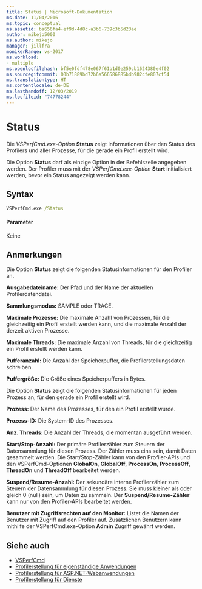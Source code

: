 ```yaml
---
title: Status | Microsoft-Dokumentation
ms.date: 11/04/2016
ms.topic: conceptual
ms.assetid: ba656fa4-ef9d-4d8c-a3b6-739c3b5d23ae
author: mikejo5000
ms.author: mikejo
manager: jillfra
monikerRange: vs-2017
ms.workload:
- multiple
ms.openlocfilehash: bf5e0fdf478e067f61b1d0e259cb1624380e4f02
ms.sourcegitcommit: 00b71889bd72b6a566586885bdb982cfe807cf54
ms.translationtype: HT
ms.contentlocale: de-DE
ms.lasthandoff: 12/03/2019
ms.locfileid: "74778244"
---
```

# <a name="status"></a>Status
Die *VSPerfCmd.exe-Option* **Status** zeigt Informationen über den Status des Profilers und aller Prozesse, für die gerade ein Profil erstellt wird.

 Die Option **Status** darf als einzige Option in der Befehlszeile angegeben werden. Der Profiler muss mit der *VSPerfCmd.exe-Option* **Start** initialisiert werden, bevor ein Status angezeigt werden kann.

## <a name="syntax"></a>Syntax

```cmd
VSPerfCmd.exe /Status
```

#### <a name="parameters"></a>Parameter
 Keine

## <a name="remarks"></a>Anmerkungen
 Die Option **Status** zeigt die folgenden Statusinformationen für den Profiler an.

 **Ausgabedateiname:** Der Pfad und der Name der aktuellen Profilerdatendatei.

 **Sammlungsmodus:** SAMPLE oder TRACE.

 **Maximale Prozesse:** Die maximale Anzahl von Prozessen, für die gleichzeitig ein Profil erstellt werden kann, und die maximale Anzahl der derzeit aktiven Prozesse.

 **Maximale Threads:** Die maximale Anzahl von Threads, für die gleichzeitig ein Profil erstellt werden kann.

 **Pufferanzahl:** Die Anzahl der Speicherpuffer, die Profilerstellungsdaten schreiben.

 **Puffergröße:** Die Größe eines Speicherpuffers in Bytes.

 Die Option **Status** zeigt die folgenden Statusinformationen für jeden Prozess an, für den gerade ein Profil erstellt wird.

 **Prozess:** Der Name des Prozesses, für den ein Profil erstellt wurde.

 **Prozess-ID:** Die System-ID des Prozesses.

 **Anz. Threads:** Die Anzahl der Threads, die momentan ausgeführt werden.

 **Start/Stop-Anzahl:** Der primäre Profilerzähler zum Steuern der Datensammlung für diesen Prozess. Der Zähler muss eins sein, damit Daten gesammelt werden. Die Start/Stop-Zähler kann von den Profiler-APIs und den VSPerfCmd-Optionen **GlobalOn**, **GlobalOff**, **ProcessOn**, **ProcessOff**, **ThreadOn** und **ThreadOff** bearbeitet werden.

 **Suspend/Resume-Anzahl:** Der sekundäre interne Profilerzähler zum Steuern der Datensammlung für diesen Prozess. Sie muss kleiner als oder gleich 0 (null) sein, um Daten zu sammeln. Der **Suspend/Resume-Zähler** kann nur von den Profiler-APIs bearbeitet werden.

 **Benutzer mit Zugriffsrechten auf den Monitor:** Listet die Namen der Benutzer mit Zugriff auf den Profiler auf. Zusätzlichen Benutzern kann mithilfe der VSPerfCmd.exe-Option **Admin** Zugriff gewährt werden.

## <a name="see-also"></a>Siehe auch
- [VSPerfCmd](../profiling/vsperfcmd.md)
- [Profilerstellung für eigenständige Anwendungen](../profiling/command-line-profiling-of-stand-alone-applications.md)
- [Profilerstellung für ASP.NET-Webanwendungen](../profiling/command-line-profiling-of-aspnet-web-applications.md)
- [Profilerstellung für Dienste](../profiling/command-line-profiling-of-services.md)
